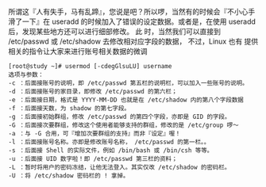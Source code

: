 所谓这『人有失手，马有乱蹄』，您说是吧？所以啰，当然有的时候会『不小心手滑了一下』在 useradd 的时候加入了错误的设定数据。或者是，在使用 useradd 后，发现某些地方还可以进行细部修改。 此 时，当然我们可以直接到 /etc/passwd 或 /etc/shadow 去修改相对应字段的数据， 不过，Linux 也有 提供相关的指令让大家来进行账号相关数据的微调

```
[root@study ~]# usermod [-cdegGlsuLU] username
选项与参数：
-c ：后面接账号的说明，即 /etc/passwd 第五栏的说明栏，可以加入一些账号的说明。
-d ：后面接账号的家目录，即修改 /etc/passwd 的第六栏；
-e ：后面接日期，格式是 YYYY-MM-DD 也就是在 /etc/shadow 内的第八个字段数据
-f ：后面接天数，为 shadow 的第七字段。
-g ：后面接初始群组，修改 /etc/passwd 的第四个字段，亦即是 GID 的字段。
-G ：后面接次要群组，修改这个使用者能够支持的群组，修改的是 /etc/group 啰～
-a ：与 -G 合用，可『增加次要群组的支持』而非『设定』喔！
-l ：后面接账号名称。亦即是修改账号名称， /etc/passwd 的第一栏。。
-s ：后面接 Shell 的实际文件，例如 /bin/bash 或 /bin/csh 等等。
-u ：后面接 UID 数字啦！即 /etc/passwd 第三栏的资料；
-L ：暂时将用户的密码冻结，让他无法登入。其实仅改 /etc/shadow 的密码栏。
-U ：将 /etc/shadow 密码栏的 ! 拿掉。
```



